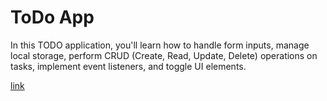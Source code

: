 # ToDo App

In this TODO application, you'll learn how to handle form inputs, manage local storage, perform CRUD (Create, Read, Update, Delete) operations on tasks, implement event listeners, and toggle UI elements.

[link](https://sabovoichita.github.io/todo/)

